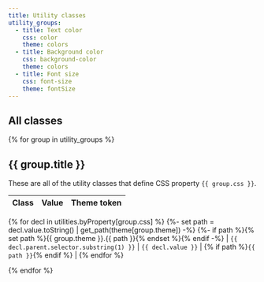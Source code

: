 ```yaml
---
title: Utility classes
utility_groups:
  - title: Text color
    css: color
    theme: colors
  - title: Background color
    css: background-color
    theme: colors
  - title: Font size
    css: font-size
    theme: fontSize
---
```


## All classes

{% for group in utility_groups %}
## {{ group.title }}
These are all of the utility classes that define CSS property `{{ group.css }}`.

| Class | Value | Theme token |
| :---- | :---- | :---- |
{% for decl in utilities.byProperty[group.css] %}
{%- set path = decl.value.toString() | get_path(theme[group.theme]) -%}
{%- if path %}{% set path %}{{ group.theme }}.{{ path }}{% endset %}{% endif -%}
| `{{ decl.parent.selector.substring(1) }}` | `{{ decl.value }}` | {% if path %}`{{ path }}`{% endif %} |
{% endfor %}

{% endfor %}